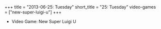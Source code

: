 +++
title = "2013-06-25: Tuesday"
short_title = "25: Tuesday"
video-games = ["new-super-luigi-u"]
+++


* Video Game: New Super Luigi U